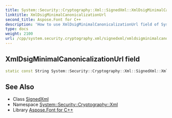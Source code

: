 ```yaml
---
title: System::Security::Cryptography::Xml::SignedXml::XmlDsigMinimalCanonicalizationUrl field
linktitle: XmlDsigMinimalCanonicalizationUrl
second_title: Aspose.Font for C++
description: 'How to use XmlDsigMinimalCanonicalizationUrl field of System::Security::Cryptography::Xml::SignedXml class in C++.'
type: docs
weight: 2100
url: /cpp/system.security.cryptography.xml/signedxml/xmldsigminimalcanonicalizationurl/
---
```

## XmlDsigMinimalCanonicalizationUrl field




```cpp
static const String System::Security::Cryptography::Xml::SignedXml::XmlDsigMinimalCanonicalizationUrl
```

## See Also

* Class [SignedXml](../)
* Namespace [System::Security::Cryptography::Xml](../../)
* Library [Aspose.Font for C++](../../../)
